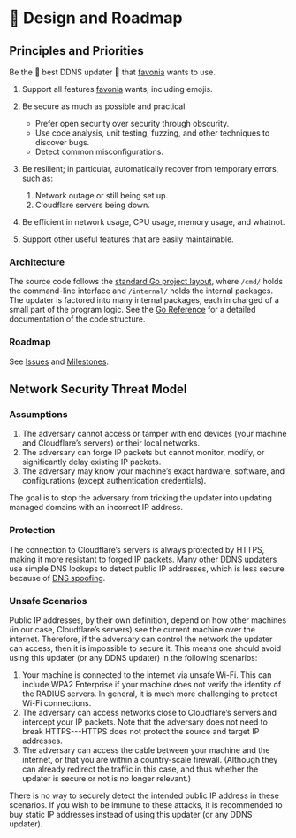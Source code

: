 # 📄 Design and Roadmap

## Principles and Priorities

Be the 🌟 best DDNS updater 🌟 that [favonia](mailto:favonia+github@gmail.com) wants to use.

1. Support all features [favonia](mailto:favonia+github@gmail.com) wants, including emojis.

2. Be secure as much as possible and practical.

   - Prefer open security over security through obscurity.
   - Use code analysis, unit testing, fuzzing, and other techniques to discover bugs.
   - Detect common misconfigurations.

3. Be resilient; in particular, automatically recover from temporary errors, such as:

   1. Network outage or still being set up.
   2. Cloudflare servers being down.

4. Be efficient in network usage, CPU usage, memory usage, and whatnot.

5. Support other useful features that are easily maintainable.

### Architecture

The source code follows the [standard Go project layout](https://github.com/golang-standards/project-layout), where `/cmd/` holds the command-line interface and `/internal/` holds the internal packages. The updater is factored into many internal packages, each in charged of a small part of the program logic. See the [Go Reference](https://pkg.go.dev/github.com/favonia/cloudflare-ddns/) for a detailed documentation of the code structure.

### Roadmap

See [Issues](https://github.com/favonia/cloudflare-ddns/issues) and [Milestones](https://github.com/favonia/cloudflare-ddns/milestones).

## Network Security Threat Model

### Assumptions

1. The adversary cannot access or tamper with end devices (your machine and Cloudflare’s servers) or their local networks.
2. The adversary can forge IP packets but cannot monitor, modify, or significantly delay existing IP packets.
3. The adversary may know your machine’s exact hardware, software, and configurations (except authentication credentials).

The goal is to stop the adversary from tricking the updater into updating managed domains with an incorrect IP address.

### Protection

The connection to Cloudflare’s servers is always protected by HTTPS, making it more resistant to forged IP packets. Many other DDNS updaters use simple DNS lookups to detect public IP addresses, which is less secure because of [DNS spoofing](https://en.wikipedia.org/wiki/DNS_spoofing).

### Unsafe Scenarios

Public IP addresses, by their own definition, depend on how other machines (in our case, Cloudflare’s servers) see the current machine over the internet. Therefore, if the adversary can control the network the updater can access, then it is impossible to secure it. This means one should avoid using this updater (or any DDNS updater) in the following scenarios:

1. Your machine is connected to the internet via unsafe Wi-Fi. This can include WPA2 Enterprise if your machine does not verify the identity of the RADIUS servers. In general, it is much more challenging to protect Wi-Fi connections.
2. The adversary can access networks close to Cloudflare’s servers and intercept your IP packets. Note that the adversary does not need to break HTTPS---HTTPS does not protect the source and target IP addresses.
3. The adversary can access the cable between your machine and the internet, or that you are within a country-scale firewall. (Although they can already redirect the traffic in this case, and thus whether the updater is secure or not is no longer relevant.)

There is no way to securely detect the intended public IP address in these scenarios. If you wish to be immune to these attacks, it is recommended to buy static IP addresses instead of using this updater (or any DDNS updater).
